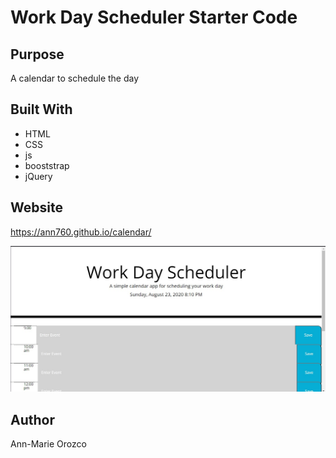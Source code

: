 # Work Day Scheduler Starter Code

## Purpose
A calendar to schedule the day

## Built With
* HTML
* CSS
* js
* booststrap
* jQuery

## Website
https://ann760.github.io/calendar/

![calendar](./assets/img/calendar.jpg)

## Author
Ann-Marie Orozco

